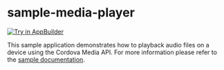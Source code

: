 sample-media-player
===================
<a href="https://platform.telerik.com/#appbuilder/clone/https%3A%2F%2Fgithub.com%2FIcenium%2Fsample-media-player" target="_blank"><img src="http://docs.telerik.com/platform/appbuilder/sample-apps/images/try-in-appbuilder.png" alt="Try in AppBuilder" title="Try in AppBuilder" /></a>

This sample application demonstrates how to playback audio files on a device using the Cordova Media API. For more information please refer to the [sample documentation](http://docs.telerik.com/platform/appbuilder/sample-apps/sample-media).
